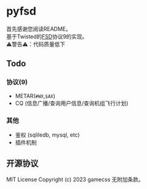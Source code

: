 # pyfsd

首先感谢您阅读README。  
基于Twisted的[FSD](https://github.com/kuroneko/fsd)协议9的实现。  
⚠️警告⚠️：代码质量低下

## Todo
### 协议(9)
- METAR(`#WX`,`$AX`)
- CQ (信息广播/查询用户信息/查询机组飞行计划)
### 其他
- 鉴权 (sqliledb, mysql, etc)
- 插件机制

## 开源协议
MIT License
Copyright (c) 2023 gamecss
无附加条款。
